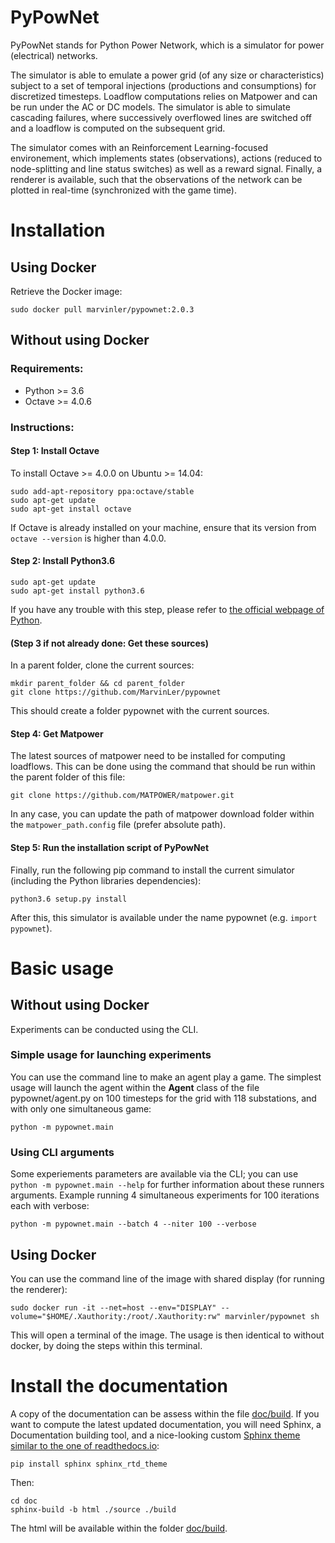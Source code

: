 # PyPowNet
PyPowNet stands for Python Power Network, which is a simulator for power (electrical) networks.

The simulator is able to emulate a power grid (of any size or characteristics) subject to a set of temporal injections (productions and consumptions) for discretized timesteps. Loadflow computations relies on Matpower and can be run under the AC or DC models. The simulator is able to simulate cascading failures, where successively overflowed lines are switched off and a loadflow is computed on the subsequent grid.

The simulator comes with an Reinforcement Learning-focused environement, which implements states (observations), actions (reduced to node-splitting and line status switches) as well as a reward signal. Finally, a renderer is available, such that the observations of the network can be plotted in real-time (synchronized with the game time).

# Installation
## Using Docker
Retrieve the Docker image:
```
sudo docker pull marvinler/pypownet:2.0.3
```

## Without using Docker
### Requirements:
- Python >= 3.6
- Octave >= 4.0.6

### Instructions:
#### Step 1: Install Octave

To install Octave >= 4.0.0 on Ubuntu >= 14.04:
```
sudo add-apt-repository ppa:octave/stable
sudo apt-get update
sudo apt-get install octave
```
If Octave is already installed on your machine, ensure that its version from `octave --version` is higher than 4.0.0.

#### Step 2: Install Python3.6
```
sudo apt-get update
sudo apt-get install python3.6
```
If you have any trouble with this step, please refer to [the official webpage of Python](https://www.python.org/downloads/release/python-366/).

#### (Step 3 if not already done: Get these sources)
In a parent folder, clone the current sources:
```
mkdir parent_folder && cd parent_folder
git clone https://github.com/MarvinLer/pypownet
```
This should create a folder pypownet with the current sources.

#### Step 4: Get Matpower
The latest sources of matpower need to be installed for computing loadflows. This can be done using the command that should be run within the parent folder of this file:
```
git clone https://github.com/MATPOWER/matpower.git
```

In any case, you can update the path of matpower download folder within the ```matpower_path.config``` file (prefer absolute path).

#### Step 5: Run the installation script of PyPowNet
Finally, run the following pip command to install the current simulator (including the Python libraries dependencies):
```
python3.6 setup.py install
```
After this, this simulator is available under the name pypownet (e.g. ```import pypownet```).


# Basic usage
## Without using Docker
Experiments can be conducted using the CLI.
### Simple usage for launching experiments
You can use the command line to make an agent play a game. The simplest usage will launch the agent within the __Agent__ class of the file pypownet/agent.py on 100 timesteps for the grid with 118 substations, and with only one simultaneous game:
```
python -m pypownet.main
```
### Using CLI arguments
Some experiements parameters are available via the CLI; you can use `python -m pypownet.main --help` for further information about these runners arguments. Example running 4 simultaneous experiments for 100 iterations each with verbose:
```
python -m pypownet.main --batch 4 --niter 100 --verbose
```
## Using Docker
You can use the command line of the image with shared display (for running the renderer):
```
sudo docker run -it --net=host --env="DISPLAY" --volume="$HOME/.Xauthority:/root/.Xauthority:rw" marvinler/pypownet sh
```
This will open a terminal of the image. The usage is then identical to without docker, by doing the steps within this terminal.

# Install the documentation
A copy of the documentation can be assess within the file [doc/build](doc/build/index.html).
If you want to compute the latest updated documentation, you will need Sphinx, a Documentation building tool, and a nice-looking custom [Sphinx theme similar to the one of readthedocs.io](https://sphinx-rtd-theme.readthedocs.io/en/latest/):
```
pip install sphinx sphinx_rtd_theme
```
Then:
```
cd doc
sphinx-build -b html ./source ./build
```
The html will be available within the folder [doc/build](doc/build/index.html).